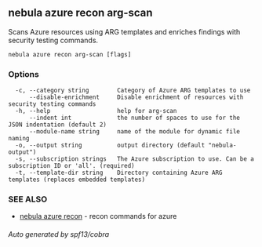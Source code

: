 ## nebula azure recon arg-scan

Scans Azure resources using ARG templates and enriches findings with security testing commands.

```
nebula azure recon arg-scan [flags]
```

### Options

```
  -c, --category string        Category of Azure ARG templates to use
      --disable-enrichment     Disable enrichment of resources with security testing commands
  -h, --help                   help for arg-scan
      --indent int             the number of spaces to use for the JSON indentation (default 2)
      --module-name string     name of the module for dynamic file naming
  -o, --output string          output directory (default "nebula-output")
  -s, --subscription strings   The Azure subscription to use. Can be a subscription ID or 'all'. (required)
  -t, --template-dir string    Directory containing Azure ARG templates (replaces embedded templates)
```

### SEE ALSO

* [nebula azure recon](nebula_azure_recon.md)	 - recon commands for azure

###### Auto generated by spf13/cobra

